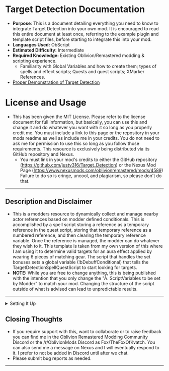 # Target Detection Documentation
* __Purpose__: This is a document detailing everything you need to know to integrate Target Detection into your own mod. It is encouraged to read this entire document at least once, referring to the example plugin and template script files, before starting to integrate this into your mod. 
* __Languages Used:__ ObScript
* __Estimated Difficulty:__ Intermediate
* __Required Knowledge:__ Existing Oblivion/Remastered modding & scripting experience. 
	* Familiarity with Global Variables and how to create them; types of spells and effect scripts; Quests and quest scripts; XMarker References.
* [Proper Demonstration of Target Detection](https://youtu.be/75olr2OwAIg)
# License and Usage

* This has been given the MIT License. Please refer to the license document for full information, but basically, you can use this and change it and do whatever you want with it so long as you properly credit me. You must include a link to this page or the repository in your mods readme as well as include me in your credits. You do not need to ask me for permission to use this so long as you follow those requirements. This resource is exclusively being distributed via its GitHub repository and Nexus.
	* You must link in your mod's credits to either the GitHub repository (https://github.com/justv316/Target_Detection) or the Nexus Mod Page (https://www.nexusmods.com/oblivionremastered/mods/4589) Failure to do so is cringe, uncool, and plagiarism, so please don't do that.  

----

## Description and Disclaimer

* This is a modders resource to dynamically collect and manage nearby actor references based on modder defined conditionals. This is accomplished by a spell script storing a reference as a temporary reference in the quest script, storing that temporary reference as a numbered reference, and then clearing the temporary reference variable. Once the reference is managed, the modder can do whatever they wish to it. This template is taken from my own version of this where I am using it to determine valid targets for an aura effect applied by wearing 6 pieces of matching gear. The script that handles the set bonuses sets a global variable (!bDebuffConditional) that tells the TargetDetectionSpellQuestScript to start looking for targets. 
* __NOTE:__ While you are free to change anything, this is being published with the intention that you only change the "A. ScriptVariables to be set by Modder" to match your mod. Changing the structure of the script outside of what is advised can lead to unpredictable results. 

----

<details>
<summary>Setting It Up</summary>

## Plugin Setup

* Before you begin scripting you must create a few things in your plugin. These will be used later in the script.
* ScriptVariable These are Variables to be set by the modder in the template script files. These tables associates the ScriptVariable with what they are in your mod.

----
	
###	Cell: 
		
#### Description: This cell is used to initially place the XMarker References that will be used to manage effects.
#### Instructions: 
1. Create new cell, set the EditorID to HoldingCell or etc.
2. Inside the cell, place 4 XMarkerHeading references. 
3. Name each XMarker to suit your mod.


| ScriptVariable | Example | Description |
| ---- | ---- |----|
| !rCasterRef1 | TECasterRef | Used to apply the Target Detection AOE to the player. |
| !rCasterRef2 | TECasterRef2 | Used to apply the Target Detected spell effect to detected actors. |
| !rDebuffCaster | TEAuraRef | Used to apply debuffs to the managed references. |
| !rDispelCaster | TEDispelRef | Used to dispel applied effects. |

----
			
###	Quests:
	
#### Description: These quests are used to run the Target Detection scripts
#### Instructions: 
1. Create two new quests. 
2. Name each to suit your mod. 
3. Set them to Start Game Enabled.


| ScriptVariable | Example | Description |
| ---- | ---- |----|
| !TargetDetectionQuest | TEQQTargetDetectionQuest | Runs Target Detection and the management of references. This is the Quest that is running TargetDetectionQuestScript. |
| !TargetDetectionSpellQuest | TEQQTargetDetectionSpellQuest | Used to determine whether or not Target Detection Should be running. This is the Quest that is running TargetDetectionSpellQuestScript.
	
----

###	Spells: 
	
#### Description: These spells are used to facilitate various parts of Target Detection/Management.
#### Instructions: 
1. Create the necessary spells. 
2. Name them to suit your mod - Each spell has its own details.


| ScriptVariable | Example | Description | Details | Flags | 
|----|----|----|----|----|
| !SpTargetDetection | TESpTargetDetection | Used to apply the Script Effect 'TargetDetectionEffectScript' to all actors in the spells distance | Touch; 0 Mag; 750 Area; 3 Seconds; Script Effect (Will be: TargetDetectionSpellQuestScript) | Touch Spell Explodes w/ no Target; Immune to Silence; Area Effect Ignores LOS; Script Effect Always Applies; Disallow Spell Absorb/Reflect
| !SpTargetDetected | TESpTargetDetected | Used to determine whether or not a target is being managed or not | Touch; 0 Mag; 0 Area; 600 Seconds; Script Effect (Will be: TargetDetectedEffectScript) | Immune to Silence; Script Effect Always Applies; Disallow Spell Absorb/Reflect
| !SpDispel | TESpAuraDispelDebuff |  Used to dispel applied effects. | Touch; 1000 Mag; 0 Area; 0 Seconds; Dispel | Immune to Silence; Disallow Spell Absorb/Reflect
| !SpDebuffEffect | TESpAuraCursedDebuff | This is the actual effect you are applying. It doesn't necessarily need to be a spell effect. | Touch; Variable Magnitude; 0 Area; 600 Seconds; Variable Effect | (Variable) Immune to Silence; Disallow Spell Absorb/Reflect

----

###	Global Variables: 
		
#### Description: These are conditionals for whether or not Target Detection should be running, or is running. 
#### Instructions: 
1. Create two new Global Variables. 
2. Name them to suit your mod. Each are shorts. 


| ScriptVariable | Example | Description |
| ---- | ---- |----|
| !bTargetDetection | TEbTargetDetection | Determines whether or not Target Detection is running
| !bDebuffConditional | TEbAuraCursed | Determines whether or not Target Detection should be running. This can be whatever you need it to be. 

* In the template example, a script that tracks how many of the same set item the player is wearing, and gives them a buff in the form of an ability carrying an effect script that does various things, and sets this Global Variable to 1. The TargetDetectionSpellQuestScript tracks this global to turn on target detection. 

----

## Scripts

* Now that the plugin is setup, we can write our scripts and attach them where needed. 

* __NOTE:__ I encourage you to write your scripts in Notepad++ (or your preferred IDE) first before adding them to your esp. I also urge you to use the Construction Set Extender https://www.nexusmods.com/oblivion/mods/36370 
I do all of my testing in Remaster exclusively. 

* There are 4 scripts that need to be setup. I've included templates of these scripts. You will need to Find and Replace the ScriptVariables to match what you've created above. Also be sure to change the ScriptName to suit your mod.

----

###	1. TargetDetectionSpellQuestScript
* This is the QuestScript for !TargetDetectionSpellQuest

#### ScriptVariables to be set by Modder:
1. !bDebuffConditional
2. !bTargetDetection
3. !rCasterRef1
4. !SpTargetDetection

#### Explanation:
* Initially, this runs once per second to see if Target Detection should be running, then every 3 seconds (The duration of !SpTargetDetection) to check for new targets. 
* !rCasterRef1 is used to cast !SpTargetDetection on the player, applying TargetDetectionEffectScript to all actors in its range (750 by default) and then immediately dispel the effect on the player so they do not see the Script Effect in their magic effects.

----

###	2. TargetDetectionEffectScript
* This is the script magic effect for the !SpTargetDetection spell that is ran on nearby actors. 

#### ScriptVariables to be set by Modder:
1. !TemplateTargetDetectionQuest
2. !SpTargetDetected

#### Explanation:
* The ScriptEffectStart block is ran when the Spell effect is first applied. It sets the default variables. 
* The ScriptEffectUpdate block starts to run and starts a timer __NOTE:__ Without this timer check this block takes upwards of 5 seconds to update, for probably Remastered reasons. After 0.3 seconds it will check to see if TemplateTargetDetectionQuest.rIncomingRef is available to store a reference. TargetDetectionQuestScript stores that rIncomingRef as the next available numbered Reference and clears the variable for re-use. Another reference can be stored in the following frame. 
* If rIncomingRef is full, the script needs to wait and then try, and so sets the bMustWait variable to 1, causing the script to loop after another 0.2 seconds until the reference is stored
* The Conditional on Line 21 (if Player.GetDistance rSelf <= 750 && rSelf.GetCombatTarget == Player) defines what a valid target is in your mod. The template dictates that a valid target for storage is one within 750 units and is in combat with the player. You can change this conditional to be quite literally anything to suit your needs. This distance matches the range of the !SpTargetDetection spell. 
* The ScriptEffectFinish block exists to force the script to stop after the spell effects duration (3 seconds) has expired. __NOTE:__ Without this it just doesn't work, for probably Remastered reasons.

----

###	3. TargetDetectedEffectScript
* This is a blank script attached to the !SpTargetDetected spell that tells us if a target has already been detected.

----

###	4. TargetDetectionQuestScript
* This is the QuestScript for !TargetDetectionQuest 
	 
#### ScriptVariables to be set by Modder:
1. !bDebuffConditional
2. !rDebuffCaster
3. !rCasterRef2
4. !rDispelCaster
5. !SpDebuffEffect
6. !SpTargetDetected
7. !SpDispel
	 
#### Explanation:
* This script manages references and does things to them. This runs every 0.05 seconds. 
* The first block (if rIncomingRef != 0) stores references that are given to it from the TargetDetectionEffectScript. Every script tick it will check to see if a reference needs stored, stores it, and clears the incoming reference variable.

* The following blocks are where things are done to references based on conditionals.
* The first conditional (if rRef1.IsSpellTarget !SpTargetDetected == 0) checks if the stored reference is affected by the !SpTargetDetected spell and moves our 2nd CasterRef to it then applies that effect to it. Now that the effect is active we know that specific actor is being tracked and to not track it again, and we move on to if the actor is affected by !SpTargetDetected, we track if the reference is dead or alive (if rRef1.GetDead == 0 elseif rRef1.GetDead == 1) and we track if we've applied a Debuff to the reference (if bRef1Debuff == 0 elseif bRef1Debuff == 1). 
* Within the Debuff block, we define what we want to do to the reference and conditionals to do those things. (if !bDebuffConditional == 1) If we want to apply a effect to the reference, we must use a CasterRef to do so, as AddSpell applies the spell to the base actor, effecting every version of that actor until removed. Once the Debuff is applied, we track whether or not the actor should still have the debuff. For example, if the reference leaves a certain range of the player, remove the debuff. We must again use a CasterRef to dispel the debuff (When I tried using rRef1.Dispel SpDebuffEffect it just didn't work?) This block can be expanded to fit your specific situation as when whether or not a target should be effected by the debuff is entirely up to you.
* The 2 conditionals I have in the template are (if Player.GetDistance rRef1 > 150) and (if rRef1.GetCombatTarget != Player). These are the opposite of the conditionals established in TargetDetectionEffectScript

----

## Final Steps
### Now that everything is created:
 
 1. Assign !SpTargetDetection the Scripted Effect TargetDetectionEffectScript. 
 2. Assign !SpTargetDetected the Scripted Effect TargetDetectedEffectScript. 
 3. Assign !TargetDetectionQuest the QuestScript TargetDetectionQuestScript. 
 4. Assign !TargetDetectionSpellQuest the QuestScript TargetDetectionSpellQuestScript.
 
* Target Detection is now set up to work in your mod. 

----

## The Sample Plugin
* This plugin contains a working version of Target Detection for you to explore it in an isolated form.
	* To trigger Target Detection, Equip an Ebony Battleaxe (player.additem 00035E6F 1).
	
----

## Troubleshooting


* Changing the effect on !SpTargetDetected to a visual effect can help you visually confirm whether or not an actor is being tracked.

* If an XMarker is tasked to do 2 or more different things at the exact same frame, the game will crash, therefore I use 4 distinct XMarker caster's to cast spells to avoid that.

----

</details>

## Closing Thoughts
 
* If you require support with this, want to collaborate or to raise feedback you can find me in the Oblivion Remastered Modding Community Discord or the /r/OblivionMods Discord as Fox/TheFoxOfKvatch. You can also send me a message on Nexus and I will eventually respond to it. I prefer to not be added in Discord until after we chat. 
* Please submit bug reports as needed.

----